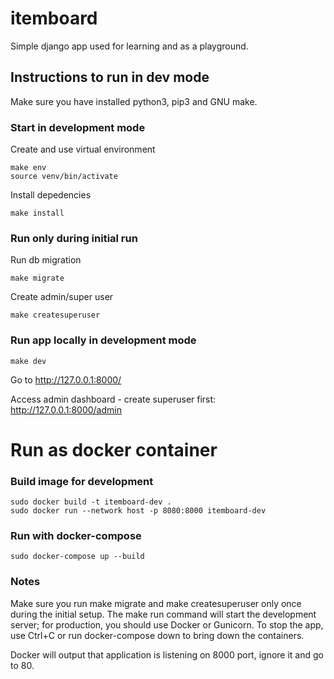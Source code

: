 # itemboard

Simple django app used for learning and as a playground.

## Instructions to run in dev mode

Make sure you have installed python3, pip3 and GNU make.

### Start in development mode
Create and use virtual environment 
```
make env
source venv/bin/activate
```

Install depedencies
```
make install
```
### Run only during initial run
Run db migration
```
make migrate
```
Create admin/super user
```
make createsuperuser
```

### Run app locally in development mode
```
make dev
```
Go to  http://127.0.0.1:8000/

Access admin dashboard - create superuser first:
http://127.0.0.1:8000/admin

# Run as docker container
### Build image for development
``` 
sudo docker build -t itemboard-dev .
sudo docker run --network host -p 8080:8000 itemboard-dev
```

### Run with docker-compose
```
sudo docker-compose up --build
```

### Notes

Make sure you run make migrate and make createsuperuser only once during the initial setup.
The make run command will start the development server; for production, you should use Docker or Gunicorn.
To stop the app, use Ctrl+C or run docker-compose down to bring down the containers.

Docker will output that application is listening on 8000 port, ignore it and go to 80.

